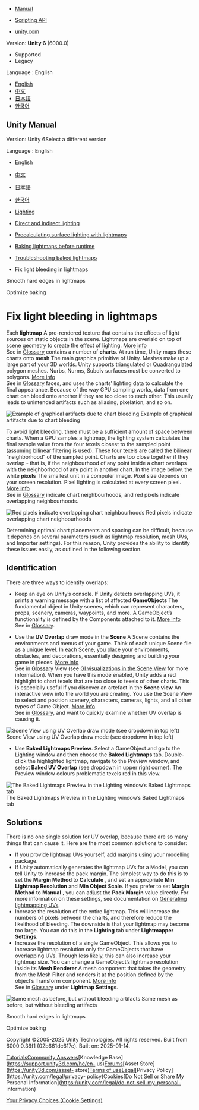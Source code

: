 [](https://docs.unity3d.com)

  * [Manual](../Manual/index.html)
  * [Scripting API](../ScriptReference/index.html)

  * [unity.com](https://unity.com/)

Version: **Unity 6** (6000.0)

  * Supported
  * Legacy

Language : English

  * [English](/Manual/ProgressiveLightmapper-UVOverlap.html)
  * [中文](/cn/current/Manual/ProgressiveLightmapper-UVOverlap.html)
  * [日本語](/ja/current/Manual/ProgressiveLightmapper-UVOverlap.html)
  * [한국어](/kr/current/Manual/ProgressiveLightmapper-UVOverlap.html)

[](https://docs.unity3d.com)

## Unity Manual

Version: Unity 6Select a different version

Language : English

  * [English](/Manual/ProgressiveLightmapper-UVOverlap.html)
  * [中文](/cn/current/Manual/ProgressiveLightmapper-UVOverlap.html)
  * [日本語](/ja/current/Manual/ProgressiveLightmapper-UVOverlap.html)
  * [한국어](/kr/current/Manual/ProgressiveLightmapper-UVOverlap.html)

  * [Lighting](LightingOverview.html)
  * [Direct and indirect lighting](direct-and-indirect-lighting.html)
  * [Precalculating surface lighting with lightmaps](Lightmapping-landing.html)
  * [Baking lightmaps before runtime](Lightmapping-baking-before-runtime.html)
  * [Troubleshooting baked lightmaps](Lightmapping-troubleshooting.html)
  * Fix light bleeding in lightmaps

[](Lightmapping-SeamStitching.html)

Smooth hard edges in lightmaps

[](GPUProgressiveLightmapper.html)

Optimize baking

# Fix light bleeding in lightmaps

Each **lightmap** A pre-rendered texture that contains the effects of light
sources on static objects in the scene. Lightmaps are overlaid on top of scene
geometry to create the effect of lighting. [More info](Lightmapping.html)  
See in [Glossary](Glossary.html#Lightmap) contains a number of **charts**. At
run time, Unity maps these charts onto **mesh** The main graphics primitive of
Unity. Meshes make up a large part of your 3D worlds. Unity supports
triangulated or Quadrangulated polygon meshes. Nurbs, Nurms, Subdiv surfaces
must be converted to polygons. [More info](mesh.html)  
See in [Glossary](Glossary.html#Mesh) faces, and uses the charts’ lighting
data to calculate the final appearance. Because of the way GPU sampling works,
data from one chart can bleed onto another if they are too close to each
other. This usually leads to unintended artifacts such as aliasing,
pixelation, and so on.

![Example of graphical artifacts due to chart
bleeding](../uploads/Main/ProgressiveLightmapper-UVOverlap-183-0.png) Example
of graphical artifacts due to chart bleeding

To avoid light bleeding, there must be a sufficient amount of space between
charts. When a GPU samples a lightmap, the lighting system calculates the
final sample value from the four texels closest to the sampled point (assuming
bilinear filtering is used). These four texels are called the bilinear
“neighborhood” of the sampled point. Charts are too close together if they
overlap - that is, if the neighbourhood of any point inside a chart overlaps
with the neighborhood of any point in another chart. In the image below, the
white **pixels** The smallest unit in a computer image. Pixel size depends on
your screen resolution. Pixel lighting is calculated at every screen pixel.
[More info](ShadowPerformance.html)  
See in [Glossary](Glossary.html#pixel) indicate chart neighbourhoods, and red
pixels indicate overlapping neighbourhoods.

![Red pixels indicate overlapping chart
neighbourhoods](../uploads/Main/ProgressiveLightmapper-UVOverlap-183-1.png)
Red pixels indicate overlapping chart neighbourhoods

Determining optimal chart placements and spacing can be difficult, because it
depends on several parameters (such as lightmap resolution, mesh UVs, and
Importer settings). For this reason, Unity provides the ability to identify
these issues easily, as outlined in the following section.

## Identification

There are three ways to identify overlaps:

  * Keep an eye on Unity’s console. If Unity detects overlapping UVs, it prints a warning message with a list of affected **GameObjects** The fundamental object in Unity scenes, which can represent characters, props, scenery, cameras, waypoints, and more. A GameObject’s functionality is defined by the Components attached to it. [More info](class-GameObject.html)  
See in [Glossary](Glossary.html#GameObject).

  * Use the **UV Overlap** draw mode in the **Scene** A Scene contains the environments and menus of your game. Think of each unique Scene file as a unique level. In each Scene, you place your environments, obstacles, and decorations, essentially designing and building your game in pieces. [More info](CreatingScenes.html)  
See in [Glossary](Glossary.html#Scene) View (see [GI visualizations in the
Scene View](GIVis.html) for more information). When you have this mode
enabled, Unity adds a red highlight to chart texels that are too close to
texels of other charts. This is especially useful if you discover an artefact
in the **Scene view** An interactive view into the world you are creating. You
use the Scene View to select and position scenery, characters, cameras,
lights, and all other types of Game Object. [More
info](UsingTheSceneView.html)  
See in [Glossary](Glossary.html#SceneView), and want to quickly examine
whether UV overlap is causing it.

![Scene View using UV Overlap draw mode \(see dropdown in top
left\)](../uploads/Main/ProgressiveLightmapper-UVOverlap-183-2.png) Scene View
using UV Overlap draw mode (see dropdown in top left)

  * Use **Baked Lightmaps Preview**. Select a GameObject and go to the Lighting window and then choose the **Baked Lightmaps** tab. Double-click the highlighted lightmap, navigate to the Preview window, and select **Baked UV Overlap** (see dropdown in upper right corner). The Preview window colours problematic texels red in this view.

![The Baked Lightmaps Preview in the Lighting window’s Baked Lightmaps
tab](../uploads/Main/ProgressiveLightmapper-UVOverlap-183-3.png) The Baked
Lightmaps Preview in the Lighting window’s Baked Lightmaps tab

## Solutions

There is no one single solution for UV overlap, because there are so many
things that can cause it. Here are the most common solutions to consider:

  * If you provide lightmap UVs yourself, add margins using your modelling package.
  * If Unity automatically generates the lightmap UVs for a Model, you can tell Unity to increase the pack margin. The simplest way to do this is to set the **Margin Method** to **Calculate** , and set an appropriate **Min Lightmap Resolution** and **Min Object Scale**. If you prefer to set **Margin Method** to **Manual** , you can adjust the **Pack Margin** value directly. For more information on these settings, see documentation on [Generating lightmapping UVs](LightingGiUvs-GeneratingLightmappingUVs.html).
  * Increase the resolution of the entire lightmap. This will increase the numbers of pixels between the charts, and therefore reduce the likelihood of bleeding. The downside is that your lightmap may become too large. You can do this in the **Lighting** tab under **Lightmapper Settings**.
  * Increase the resolution of a single GameObject. This allows you to increase lightmap resolution only for GameObjects that have overlapping UVs. Though less likely, this can also increase your lightmap size. You can change a GameObject’s lightmap resolution inside its **Mesh Renderer** A mesh component that takes the geometry from the Mesh Filter and renders it at the position defined by the object’s Transform component. [More info](class-MeshRenderer.html)  
See in [Glossary](Glossary.html#MeshRenderer) under **Lightmap Settings**.

![Same mesh as before, but without bleeding
artifacts](../uploads/Main/ProgressiveLightmapper-UVOverlap-183-4.jpg) Same
mesh as before, but without bleeding artifacts

[](Lightmapping-SeamStitching.html)

Smooth hard edges in lightmaps

[](GPUProgressiveLightmapper.html)

Optimize baking

Copyright ©2005-2025 Unity Technologies. All rights reserved. Built from
6000.0.36f1 (02b661dc617c). Built on: 2025-01-14.

[Tutorials](https://learn.unity.com/)[Community
Answers](https://answers.unity3d.com)[Knowledge
Base](https://support.unity3d.com/hc/en-
us)[Forums](https://forum.unity3d.com)[Asset Store](https://unity3d.com/asset-
store)[Terms of
use](https://docs.unity3d.com/Manual/TermsOfUse.html)[Legal](https://unity.com/legal)[Privacy
Policy](https://unity.com/legal/privacy-
policy)[Cookies](https://unity.com/legal/cookie-policy)[Do Not Sell or Share
My Personal Information](https://unity.com/legal/do-not-sell-my-personal-
information)

[Your Privacy Choices (Cookie Settings)](javascript:void\(0\);)

